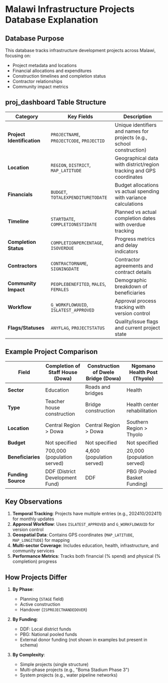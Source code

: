# Malawi Infrastructure Projects Database Explanation

## Database Purpose
This database tracks infrastructure development projects across Malawi, focusing on:
- Project metadata and locations
- Financial allocations and expenditures
- Construction timelines and completion status
- Contractor relationships
- Community impact metrics

## proj_dashboard Table Structure

| Category                | Key Fields                          | Description                                                                 |
|-------------------------|-------------------------------------|-----------------------------------------------------------------------------|
| **Project Identification** | `PROJECTNAME`, `PROJECTCODE`, `PROJECTID` | Unique identifiers and names for projects (e.g., school construction)      |
| **Location**            | `REGION`, `DISTRICT`, `MAP_LATITUDE` | Geographical data with district/region tracking and GPS coordinates        |
| **Financials**          | `BUDGET`, `TOTALEXPENDITURETODATE`  | Budget allocations vs actual spending with variance calculations           |
| **Timeline**            | `STARTDATE`, `COMPLETIONESTIDATE`   | Planned vs actual completion dates with overdue tracking                   |
| **Completion Status**   | `COMPLETIONPERCENTAGE`, `ISOVERDUE` | Progress metrics and delay indicators                                       |
| **Contractors**         | `CONTRACTORNAME`, `SIGNINGDATE`     | Contractor agreements and contract details                                 |
| **Community Impact**    | `PEOPLEBENEFITED`, `MALES`, `FEMALES` | Demographic breakdown of beneficiaries                                     |
| **Workflow**            | `G_WORKFLOWUUID`, `ISLATEST_APPROVED` | Approval process tracking with version control                             |
| **Flags/Statuses**      | `ANYFLAG`, `PROJECTSTATUS`          | Quality/issue flags and current project state                              |

## Example Project Comparison

| Field                | Completion of Staff House (Dowa)      | Construction of Dwele Bridge (Dowa)     | Ngomano Health Post (Thyolo)         |
|----------------------|----------------------------------------|------------------------------------------|---------------------------------------|
| **Sector**           | Education                              | Roads and bridges                        | Health                                |
| **Type**             | Teacher house construction             | Bridge construction                      | Health center rehabilitation          |
| **Location**         | Central Region > Dowa                 | Central Region > Dowa                    | Southern Region > Thyolo             |
| **Budget**           | Not specified                          | Not specified                            | Not specified                         |
| **Beneficiaries**    | 700,000 (population served)           | 4,600 (population served)                | 20,000 (population served)           |
| **Funding Source**   | DDF (District Development Fund)        | DDF                                      | PBG (Pooled Basket Funding)           |

## Key Observations
1. **Temporal Tracking**: Projects have multiple entries (e.g., 202410/202411) for monthly updates
2. **Approval Workflow**: Uses `ISLATEST_APPROVED` and `G_WORKFLOWUUID` for version control
3. **Geospatial Data**: Contains GPS coordinates (`MAP_LATITUDE`, `MAP_LONGITUDE`) for mapping
4. **Multi-sector Coverage**: Includes education, health, infrastructure, and community services
5. **Performance Metrics**: Tracks both financial (% spend) and physical (% completion) progress

## How Projects Differ
1. **By Phase**: 
   - Planning (`STAGE` field)
   - Active construction 
   - Handover (`ISPROJECTHANDEDOVER`)
   
2. **By Funding**:
   - DDF: Local district funds
   - PBG: National pooled funds
   - External donor funding (not shown in examples but present in schema)

3. **By Complexity**:
   - Simple projects (single structure)
   - Multi-phase projects (e.g., "Boma Stadium Phase 3")
   - System projects (e.g., water pipeline networks) 